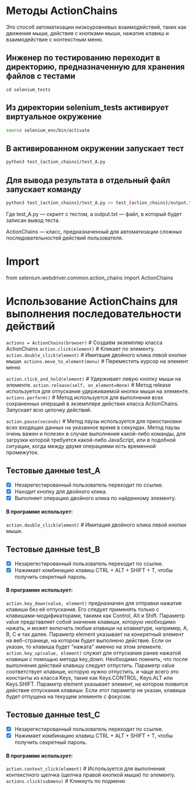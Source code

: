 # Методы ActionChains
Это способ автоматизации низкоуровневых взаимодействий, таких как движения мыши, действия с кнопками мыши, нажатие клавиш и взаимодействие с контекстным меню. 

## Инженер по тестированию переходит в директорию, предназначенную для хранения файлов с тестами
```
cd selenium_tests
```
## Из директории selenium_tests активирует виртуальное окружение
```sh
source selenium_env/bin/activate
```
## В активированном окружении запускает тест 
```sh
python3 test_(action_chains)/test_A.py
```
## Для вывода результата в отдельный файл запускает команду
```sh
python3 test_(action_chains)/test_A.py >> test_(action_chains)/output.txt
```
Где test_A.py — скрипт с тестом, а output.txt — файл, в который будет записан вывод теста.




ActionChains — класс, предназначенный для автоматизации сложных последовательностей действий пользователя.
# Import 
from selenium.webdriver.common.action_chains import ActionChains
# Использование ActionChains для выполнения последовательности действий
```actions = ActionChains(browser)``` # Создаём экземпляр класса ActionChains
```action.click(element)``` # Кликает по элементу.
```action.double_click(element)``` # Имитация двойного клика левой кнопки мыши.
```actions.move_to_element(menu)``` # Переместить курсор на элемент меню

```action.click_and_hold(element)``` # Удерживает левую кнопку мыши на элементе.
```action.release(self, on_element=None)```  # Метод release используется для отпускания удерживаемой кнопки мыши на элементе.
```actions.perform()``` # Метод используется для выполнения всех сохраненных операций в экземпляре действия класса ActionChains. Запускает всю цепочку действий. 

```action.pause(seconds)``` # Метод паузы используется для приостановки всех входящих данных на указанное время в секундах. Метод паузы очень важен и полезен в случае выполнения какой-либо команды, для загрузки которой требуется какой-либо JavaScript, или в подобной ситуации, когда между двумя операциями есть временной промежуток.


## Тестовые данные test_A
- [x] Незарегестированный пользователь переходит по ссылке.
- [x] Находит кнопку для двойного клика.
- [x] Выполняет операцию двойного клика по найденному элементу.
#### В программе использует: 
```action.double_click(element)``` # Имитация двойного клика левой кнопки мыши.


## Тестовые данные test_B
- [x] Незарегестированный пользователь переходит по ссылке.
- [x] Нажимает комбинацию клавиш CTRL + ALT + SHIFT + T, чтобы получить секретный пароль.
#### В программе использует: 
```action.key_down(value, element)``` предназначен для отправки нажатия клавиши без её отпускания.
Его следует применять только с клавишами-модификаторами, такими как Control, Alt и Shift. 
Параметр value представляет собой значение клавиши, которую необходимо нажать, и может включать любые клавиши на клавиатуре, например, A, B, C и так далее. 
Параметр element указывает на конкретный элемент на веб-странице, на котором будет выполнено действие. Если он указан, то клавиша будет "нажата" именно на этом элементе.
 ```action.key_up(value, element)``` служит для отпускания ранее нажатой клавиши с помощью метода key_down. 
 Необходимо помнить, что после выполнения действий клавишу следует отпустить. 
 Параметр value соответствует клавише, которую нужно отпустить, и чаще всего это константы из класса Keys, такие как Keys.CONTROL, Keys.ALT или Keys.SHIFT. 
 Параметр element указывает элемент, на котором появится действие отпускания клавиши. Если этот параметр не указан, клавиша будет отпущена на текущем элементе с фокусом.


## Тестовые данные test_C
- [x] Незарегестированный пользователь переходит по ссылке.
- [x] Нажимает комбинацию клавиш CTRL + ALT + SHIFT + T, чтобы получить секретный пароль.
#### В программе использует: 
```action.context_click(element)``` # Используется для выполнения контекстного щелчка (щелчка правой кнопкой мыши) по элементу.
```actions.click(submenu)``` # Кликнуть по подменю